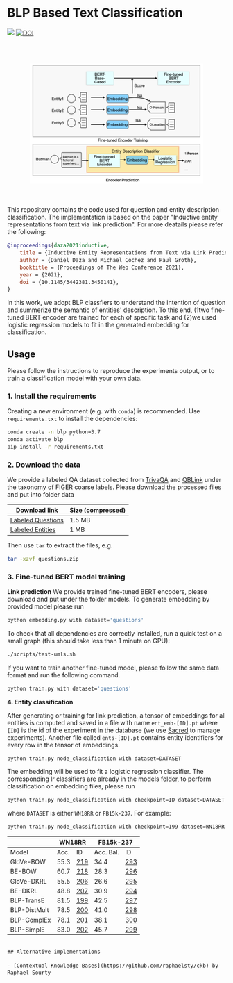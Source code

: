 # BLP Based Text Classification

<div>
<a href="https://github.com/migalkin/StarE/blob/master/LICENSE">
    <img src="https://img.shields.io/badge/License-MIT-blue.svg"></a>
    <a href="https://doi.org/10.5281/zenodo.4501273"><img src="https://zenodo.org/badge/DOI/10.5281/zenodo.4501273.svg" alt="DOI"></a>
</div>

<br><br>
<div align="center">
<img src="fig.png" width="400" />
</div>
<br><br>

This repository contains the code used for question and entity description classification. The implementation is based on the paper "Inductive entity representations from text via link prediction". For more deatails please refer the following:

```bibtex
@inproceedings{daza2021inductive,
    title = {Inductive Entity Representations from Text via Link Prediction},
    author = {Daniel Daza and Michael Cochez and Paul Groth},
    booktitle = {Proceedings of The Web Conference 2021},
    year = {2021},
    doi = {10.1145/3442381.3450141},
}
```

In this work, we adopt BLP classfiers to understand the intention of question and summerize the semantic of entities' description. To this end, (1two fine-tuned BERT encoder are trained for each of specific task and (2)we used logistic regression models to fit in the generated embedding for classification.


## Usage

Please follow the instructions to reproduce the experiments output, or to train a classification model with your own data.

### 1. Install the requirements

Creating a new environment (e.g. with `conda`) is recommended. Use `requirements.txt` to install the dependencies:

```sh
conda create -n blp python=3.7
conda activate blp
pip install -r requirements.txt
```

### 2. Download the data

We provide a labeled QA dataset collected from [TrivaQA](https://aclanthology.org/P17-1147/) and [QBLink](https://aclanthology.org/D18-1134/) under the taxonomy of FIGER coarse labels. Please download the processed files and put into folder data 

| Download link                                                | Size (compressed) |
| ------------------------------------------------------------ | ----------------- |
| [Labeled Questions](https://drive.google.com/file/d/1dg5iku9lsYxvezK8swCHGqKMqxRA73nu/view?usp=sharing) | 1.5 MB            |
| [Labeled Entities](https://drive.google.com/file/d/1WW3-snDC1TmyyVkDV5Brt-18vvbhV7KG/view?usp=sharing) | 1 MB            |

Then use `tar` to extract the files, e.g.

```sh
tar -xzvf questions.zip
```
<!-- 
Note that the KG-related files above contain both *transductive* and *inductive* splits. Transductive splits are commonly used to evaluate lookup-table methods like ComplEx, while inductive splits contain entities in the test set that are not present in the training set. Files with triples for the inductive case have the `ind` prefix, e.g. `ind-train.txt`.
 -->
### 3. Fine-tuned BERT model training

**Link prediction**
We provide trained fine-tuned BERT encoders, please download and put under the folder models. To generate embedding by provided model please run 
```sh
python embedding.py with dataset='questions'
```
To check that all dependencies are correctly installed, run a quick test on a small graph (this should take less than 1 minute on GPU):

```sh
./scripts/test-umls.sh
```
If you want to train another fine-tuned model, please follow the same data format and run the following command. 
```sh
python train.py with dataset='questions'
```
<!-- The following table is a adapted from our paper. The "Script" column contains the name of the script that reproduces the experiment for the corresponding model and dataset. For example, if you want to reproduce the results of BLP-TransE on FB15k-237, run -->
<!-- 
```sh
./scripts/blp-transe-fb15k237.sh
```

<table>
<thead>
  <tr>
    <th></th>
    <th colspan="2">WN18RR</th>
    <th colspan="2">FB15k-237</th>
    <th colspan="2">Wikidata5M</th>
  </tr>
</thead>
<tbody>
  <tr>
    <td>Model</td>
    <td>MRR</td>
    <td>Script</td>
    <td>MRR</td>
    <td>Script</td>
    <td>MRR</td>
    <td>Script</td>
  </tr>
  <tr>
    <td>GlovE-BOW</td>
    <td>0.170</td>
    <td>glove-bow-wn18rr.sh</td>
    <td>0.172</td>
    <td>glove-bow-fb15k237.sh</td>
    <td>0.343</td>
    <td>glove-bow-wikidata5m.sh</td>
  </tr>
  <tr>
    <td>BE-BOW</td>
    <td>0.180</td>
    <td>bert-bow-wn18rr.sh</td>
    <td>0.173</td>
    <td>bert-bow-fb15k237.sh</td>
    <td>0.362</td>
    <td>bert-bow-wikidata5m.sh</td>
  </tr>
  <tr>
    <td>GloVe-DKRL</td>
    <td>0.115</td>
    <td>glove-dkrl-wn18rr.sh</td>
    <td>0.112</td>
    <td>glove-dkrl-fb15k237.sh</td>
    <td>0.282</td>
    <td>glove-dkrl-wikidata5m.sh</td>
  </tr>
  <tr>
    <td>BE-DKRL</td>
    <td>0.139</td>
    <td>bert-dkrl-wn18rr.sh</td>
    <td>0.144</td>
    <td>bert-dkrl-fb15k237.sh</td>
    <td>0.322</td>
    <td>bert-dkrl-wikidata5m.sh</td>
  </tr>
  <tr>
    <td>BLP-TransE</td>
    <td>0.285</td>
    <td>blp-transe-wn18rr.sh</td>
    <td>0.195</td>
    <td>blp-transe-fb15k237.sh</td>
    <td>0.478</td>
    <td>blp-transe-wikidata5m.sh</td>
  </tr>
  <tr>
    <td>BLP-DistMult</td>
    <td>0.248</td>
    <td>blp-distmult-wn18rr.sh</td>
    <td>0.146</td>
    <td>blp-distmult-fb15k237.sh</td>
    <td>0.472</td>
    <td>blp-distmult-wikidata5m.sh</td>
  </tr>
  <tr>
    <td>BLP-ComplEx</td>
    <td>0.261</td>
    <td>blp-complex-wn18rr.sh</td>
    <td>0.148</td>
    <td>blp-complex-fb15k237.sh</td>
    <td>0.489</td>
    <td>blp-complex-wikidata5m.sh</td>
  </tr>
  <tr>
    <td>BLP-SimplE</td>
    <td>0.239</td>
    <td>blp-simple-wn18rr.sh</td>
    <td>0.144</td>
    <td>blp-simple-fb15k237.sh</td>
    <td>0.493</td>
    <td>blp-simple-wikidata5m.sh</td>
  </tr>
</tbody>
</table> -->


**4. Entity classification**

After generating or training for link prediction, a tensor of embeddings for all entities is computed and saved in a file with name `ent_emb-[ID].pt` where `[ID]` is the id of the experiment in the database (we use [Sacred](https://sacred.readthedocs.io/en/stable/index.html) to manage experiments). Another file called `ents-[ID].pt` contains entity identifiers for every row in the tensor of embeddings.

```sh
python train.py node_classification with dataset=DATASET
```

The embedding will be used to fit a logistic regression classifier. The corresponding lr classifiers are already in the models folder, to perform classification on embedding files, please run 
<!-- To ease reproducibility, we provide these tensors, which are required in the entity classification task. Click on the ID, download the file into the `output` folder, and decompress it. An experiment can be reproduced using the following command: -->

```sh
python train.py node_classification with checkpoint=ID dataset=DATASET
```

where `DATASET` is either `WN18RR` or `FB15k-237`. For example:

```sh
python train.py node_classification with checkpoint=199 dataset=WN18RR
```


<table>
<thead>
  <tr>
    <th></th>
    <th colspan="2">WN18RR</th>
    <th colspan="2">FB15k-237</th>
  </tr>
</thead>
<tbody>
  <tr>
    <td>Model</td>
    <td>Acc.</td>
    <td>ID</td>
    <td>Acc. Bal.</td>
    <td>ID</td>
  </tr>
  <tr>
    <td>GloVe-BOW</td>
    <td>55.3</td>
    <td><a href="https://surfdrive.surf.nl/files/index.php/s/dAac2HSzTVOZXXF/download" target="_blank" rel="noopener noreferrer">219</a></td>
    <td>34.4</td>
    <td><a href="https://surfdrive.surf.nl/files/index.php/s/CmM3S3zFBeB2rIx/download" target="_blank" rel="noopener noreferrer">293</a></td>
  </tr>
  <tr>
    <td>BE-BOW</td>
    <td>60.7</td>
    <td><a href="https://surfdrive.surf.nl/files/index.php/s/3YQzViDa2xfskSt/download" target="_blank" rel="noopener noreferrer">218</a></td>
    <td>28.3</td>
    <td><a href="https://surfdrive.surf.nl/files/index.php/s/TGWmNq7MXlFPiQ0/download" target="_blank" rel="noopener noreferrer">296</a></td>
  </tr>
  <tr>
    <td>GloVe-DKRL</td>
    <td>55.5</td>
    <td><a href="https://surfdrive.surf.nl/files/index.php/s/tTs6x39SY4DxXV2/download" target="_blank" rel="noopener noreferrer">206</a></td>
    <td>26.6</td>
    <td><a href="https://surfdrive.surf.nl/files/index.php/s/bRrQiLl2ZVxfhDO/download" target="_blank" rel="noopener noreferrer">295</a></td>
  </tr>
  <tr>
    <td>BE-DKRL</td>
    <td>48.8</td>
    <td><a href="https://surfdrive.surf.nl/files/index.php/s/wwfU6lxnywxAeO2/download" target="_blank" rel="noopener noreferrer">207</a></td>
    <td>30.9</td>
    <td><a href="https://surfdrive.surf.nl/files/index.php/s/nRqY6dWS0ermX4X/download" target="_blank" rel="noopener noreferrer">294</a></td>
  </tr>
  <tr>
    <td>BLP-TransE</td>
    <td>81.5</td>
    <td><a href="https://surfdrive.surf.nl/files/index.php/s/SGYvIT2iuPqhett/download" target="_blank" rel="noopener noreferrer">199</a></td>
    <td>42.5</td>
    <td><a href="https://surfdrive.surf.nl/files/index.php/s/VpmltGpMHzUdbsw/download" target="_blank" rel="noopener noreferrer">297</a></td>
  </tr>
  <tr>
    <td>BLP-DistMult</td>
    <td>78.5</td>
    <td><a href="https://surfdrive.surf.nl/files/index.php/s/evFOoBufK6BQ69V/download" target="_blank" rel="noopener noreferrer">200</a></td>
    <td>41.0</td>
    <td><a href="https://surfdrive.surf.nl/files/index.php/s/lXrvINpxHTkmdup/download" target="_blank" rel="noopener noreferrer">298</a></td>
  </tr>
  <tr>
    <td>BLP-ComplEx</td>
    <td>78.1</td>
    <td><a href="https://surfdrive.surf.nl/files/index.php/s/MNMrI6dddeybgum/download" target="_blank" rel="noopener noreferrer">201</a></td>
    <td>38.1</td>
    <td><a href="https://surfdrive.surf.nl/files/index.php/s/MkDGfJXy1ANTBeQ/download" target="_blank" rel="noopener noreferrer">300</a></td>
  </tr>
  <tr>
    <td>BLP-SimplE</td>
    <td>83.0</td>
    <td><a href="https://surfdrive.surf.nl/files/index.php/s/n5sJIY4QZhzo3bU/download" target="_blank" rel="noopener noreferrer">202</a></td>
    <td>45.7</td>
    <td><a href="https://surfdrive.surf.nl/files/index.php/s/B7nuyaJw9F61dwP/download" target="_blank" rel="noopener noreferrer">299</a></td>
  </tr>
</tbody>
</table>


<!-- **Information retrieval**

This task runs with a pre-trained model saved from the link prediction task. For example, if the model trained is `blp` with `transe` and it was saved as `model.pt`, then run the following command to run the information retrieval task:

```sh
python retrieval.py with model=blp rel_model=transe \
checkpoint='output/model.pt'
``` -->

<!-- 
## Using your own data

If you have a knowledge graph where entities have textual descriptions, you can train a BLP model for the tasks of inductive link prediction, and entity classification (if you also have labels for entities).

To do this, add a new folder inside the `data` folder (let's call it `my-kg`). Store in it a file containing the triples in your KG. This should be a text file with one tab-separated triple per line (let's call it `all-triples.tsv`).

To generate inductive splits, you can use `data/utils.py`. If you run

```sh
python utils.py drop_entities --file=my-kg/all-triples.tsv
```

this will generate `ind-train.tsv`, `ind-dev.tsv`, `ind-test.tsv` inside `my-kg` (see Appendix A in our paper for details on how these are generated). You can then train BLP-TransE with

```sh
python train.py with dataset='my-kg' -->
```

## Alternative implementations

- [Contextual Knowledge Bases](https://github.com/raphaelsty/ckb) by Raphael Sourty


